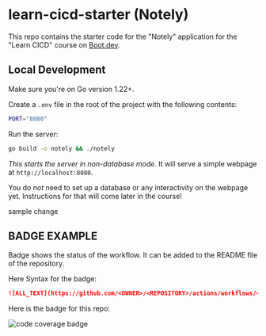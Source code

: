 # learn-cicd-starter (Notely)

This repo contains the starter code for the "Notely" application for the "Learn CICD" course on [Boot.dev](https://boot.dev).

## Local Development

Make sure you're on Go version 1.22+.

Create a `.env` file in the root of the project with the following contents:

```bash
PORT="8080"
```

Run the server:

```bash
go build -o notely && ./notely
```

*This starts the server in non-database mode.* It will serve a simple webpage at `http://localhost:8080`.

You do *not* need to set up a database or any interactivity on the webpage yet. Instructions for that will come later in the course!


sample change



## BADGE EXAMPLE

Badge shows the status of the workflow. It can be added to the README file of the repository.

Here Syntax for the badge:

```markdown	
![ALL_TEXT](https://github.com/<OWNER>/<REPOSITORY>/actions/workflows/<WORKFLOW_FILE/badge.svg)
```

Here is the badge for this repo:

![code coverage badge](https://github.com/yasintuncerr/learn-cicd-starter/actions/workflows/ci.yml/badge.svg)
 